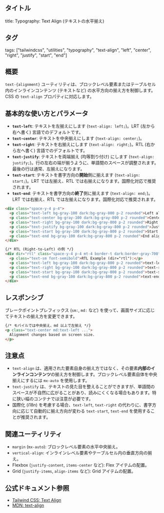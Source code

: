 ## タイトル
title: Typography: Text Align (テキストの水平揃え)

## タグ
tags: ["tailwindcss", "utilities", "typography", "text-align", "left", "center", "right", "justify", "start", "end"]

## 概要
`text-{alignment}` ユーティリティは、ブロックレベル要素またはテーブルセル内のインラインコンテンツ (テキストなど) の水平方向の揃え方を制御します。CSS の `text-align` プロパティに対応します。

## 基本的な使い方とパラメータ

*   **`text-left`**: テキストを左揃えにします (`text-align: left;`)。LRT (左から右へ書く) 言語でのデフォルトです。
*   **`text-center`**: テキストを中央揃えにします (`text-align: center;`)。
*   **`text-right`**: テキストを右揃えにします (`text-align: right;`)。RTL (右から左へ書く) 言語でのデフォルトです。
*   **`text-justify`**: テキストを両端揃え (均等割り付け) にします (`text-align: justify;`)。行の左右の端が揃うように、単語間のスペースが調整されます。最後の行は通常、左揃えになります。
*   **`text-start`**: テキストを書字方向の**開始**側に揃えます (`text-align: start;`)。LRT では左揃え、RTL では右揃えになります。国際化対応で推奨されます。
*   **`text-end`**: テキストを書字方向の**終了**側に揃えます (`text-align: end;`)。LRT では右揃え、RTL では左揃えになります。国際化対応で推奨されます。

```html
<div class="space-y-4 p-4">
  <p class="text-left bg-gray-100 dark:bg-gray-800 p-2 rounded">Left aligned text (Default in LTR). Lorem ipsum dolor sit amet.</p>
  <p class="text-center bg-gray-100 dark:bg-gray-800 p-2 rounded">Center aligned text. Lorem ipsum dolor sit amet.</p>
  <p class="text-right bg-gray-100 dark:bg-gray-800 p-2 rounded">Right aligned text. Lorem ipsum dolor sit amet.</p>
  <p class="text-justify bg-gray-100 dark:bg-gray-800 p-2 rounded">Justified text. Lorem ipsum dolor sit amet, consectetur adipiscing elit. Sed do eiusmod tempor incididunt ut labore et dolore magna aliqua. Ut enim ad minim veniam.</p>
  <p class="text-start bg-gray-100 dark:bg-gray-800 p-2 rounded">Start aligned text (Left in LTR, Right in RTL).</p>
  <p class="text-end bg-gray-100 dark:bg-gray-800 p-2 rounded">End aligned text (Right in LTR, Left in RTL).</p>
</div>

{/* RTL (Right-to-Left) の例 */}
<div dir="rtl" class="space-y-4 p-4 mt-4 border-t dark:border-gray-700">
  <p class="text-sm font-semibold">RTL Example (dir="rtl"):</p>
  <p class="text-left bg-gray-100 dark:bg-gray-800 p-2 rounded">text-left (still aligns left)</p>
  <p class="text-right bg-gray-100 dark:bg-gray-800 p-2 rounded">text-right (Default in RTL)</p>
  <p class="text-start bg-gray-100 dark:bg-gray-800 p-2 rounded">text-start (aligns right in RTL)</p>
  <p class="text-end bg-gray-100 dark:bg-gray-800 p-2 rounded">text-end (aligns left in RTL)</p>
</div>
```

## レスポンシブ

ブレークポイントプレフィックス (`sm:`, `md:` など) を使って、画面サイズに応じてテキストの揃え方を変更できます。

```html
{/* モバイルでは中央揃え、md 以上で左揃え */}
<p class="text-center md:text-left ...">
  Alignment changes based on screen size.
</p>
```

## 注意点

*   `text-align` は、適用された要素自身の揃え方ではなく、その要素**内部のインラインコンテンツ**の揃え方を制御します。ブロックレベル要素自体を中央揃えにするには `mx-auto` を使用します。
*   `text-justify` は、テキストの見た目を整えることができますが、単語間のスペースが不自然に広がることがあり、読みにくくなる場合もあります。特に狭い幅のコンテナでは注意が必要です。
*   国際化 (i18n) を考慮する場合、`text-left`, `text-right` の代わりに、書字方向に応じて自動的に揃え方向が変わる `text-start`, `text-end` を使用することが推奨されます。

## 関連ユーティリティ

*   `margin` (`mx-auto`): ブロックレベル要素の水平中央揃え。
*   `vertical-align`: インラインレベル要素やテーブルセル内の垂直方向の揃え。
*   Flexbox (`justify-content`, `items-center` など): Flex アイテムの配置。
*   Grid (`justify-items`, `align-items` など): Grid アイテムの配置。

## 公式ドキュメント参照
*   [Tailwind CSS: Text Align](https://tailwindcss.com/docs/text-align)
*   [MDN: text-align](https://developer.mozilla.org/en-US/docs/Web/CSS/text-align)